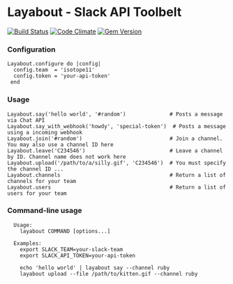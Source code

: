 # Layabout - Slack API Toolbelt

[![Build Status](https://img.shields.io/travis/jamescook/layabout/master.svg?style=flat)](https://travis-ci.org/jamescook/layabout)
[![Code Climate](https://codeclimate.com/github/jamescook/layabout/badges/gpa.svg?style=flat)](https://codeclimate.com/github/jamescook/layabout)
[![Gem Version](https://badge.fury.io/rb/layabout.svg)](http://badge.fury.io/rb/layabout)

### Configuration
```
Layabout.configure do |config|
  config.team  = 'isotope11'
  config.token = 'your-api-token'
 end
```

### Usage

```
Layabout.say('hello world', '#random')              # Posts a message via Chat API
Layabout.say_with_webhook('howdy', 'special-token')  # Posts a message using a incoming webhook
Layabout.join('#random')                            # Join a channel. You may also use a channel ID here
Layabout.leave('C234546')                           # Leave a channel by ID. Channel name does not work here
Layabout.upload('/path/to/a/silly.gif', 'C234546')  # You must specify the channel ID ...
Layabout.channels                                   # Return a list of channels for your team
Layabout.users                                      # Return a list of users for your team
```


### Command-line usage

```
  Usage:
    layabout COMMAND [options...]

  Examples:
    export SLACK_TEAM=your-slack-team
    export SLACK_API_TOKEN=your-api-token

    echo 'hello world' | layabout say --channel ruby
    layabout upload --file /path/to/kitten.gif --channel ruby
```
